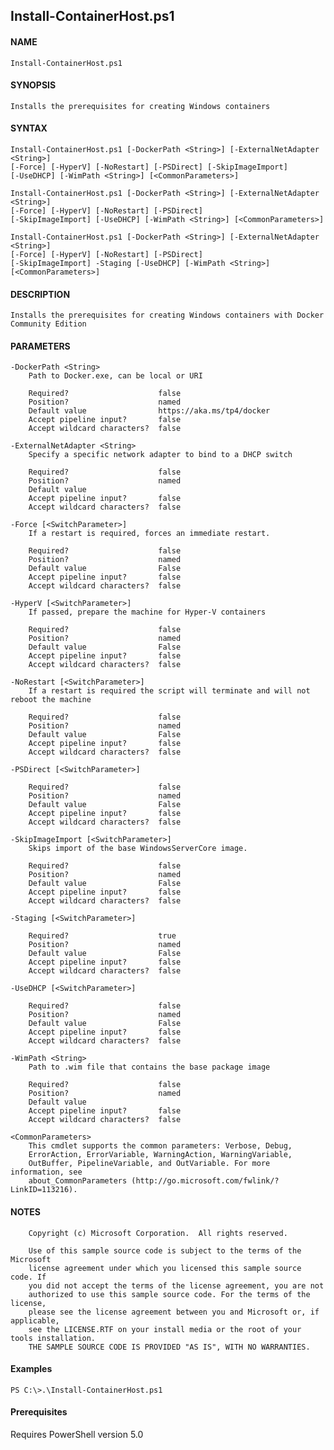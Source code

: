 ## Install-ContainerHost.ps1

#### NAME
    Install-ContainerHost.ps1
    
#### SYNOPSIS
    Installs the prerequisites for creating Windows containers
    
#### SYNTAX
    Install-ContainerHost.ps1 [-DockerPath <String>] [-ExternalNetAdapter <String>] 
    [-Force] [-HyperV] [-NoRestart] [-PSDirect] [-SkipImageImport]  
    [-UseDHCP] [-WimPath <String>] [<CommonParameters>]
    
    Install-ContainerHost.ps1 [-DockerPath <String>] [-ExternalNetAdapter <String>] 
    [-Force] [-HyperV] [-NoRestart] [-PSDirect] 
    [-SkipImageImport] [-UseDHCP] [-WimPath <String>] [<CommonParameters>]
    
    Install-ContainerHost.ps1 [-DockerPath <String>] [-ExternalNetAdapter <String>] 
    [-Force] [-HyperV] [-NoRestart] [-PSDirect]  
    [-SkipImageImport] -Staging [-UseDHCP] [-WimPath <String>] [<CommonParameters>]
    
    
#### DESCRIPTION
    Installs the prerequisites for creating Windows containers with Docker Community Edition
    

#### PARAMETERS
    -DockerPath <String>
        Path to Docker.exe, can be local or URI
        
        Required?                    false
        Position?                    named
        Default value                https://aka.ms/tp4/docker
        Accept pipeline input?       false
        Accept wildcard characters?  false
        
    -ExternalNetAdapter <String>
        Specify a specific network adapter to bind to a DHCP switch
        
        Required?                    false
        Position?                    named
        Default value                
        Accept pipeline input?       false
        Accept wildcard characters?  false
        
    -Force [<SwitchParameter>]
        If a restart is required, forces an immediate restart.
        
        Required?                    false
        Position?                    named
        Default value                False
        Accept pipeline input?       false
        Accept wildcard characters?  false
        
    -HyperV [<SwitchParameter>]
        If passed, prepare the machine for Hyper-V containers
        
        Required?                    false
        Position?                    named
        Default value                False
        Accept pipeline input?       false
        Accept wildcard characters?  false
        
    -NoRestart [<SwitchParameter>]
        If a restart is required the script will terminate and will not reboot the machine
        
        Required?                    false
        Position?                    named
        Default value                False
        Accept pipeline input?       false
        Accept wildcard characters?  false
        
    -PSDirect [<SwitchParameter>]
        
        Required?                    false
        Position?                    named
        Default value                False
        Accept pipeline input?       false
        Accept wildcard characters?  false
        
    -SkipImageImport [<SwitchParameter>]
        Skips import of the base WindowsServerCore image.
        
        Required?                    false
        Position?                    named
        Default value                False
        Accept pipeline input?       false
        Accept wildcard characters?  false
        
    -Staging [<SwitchParameter>]
        
        Required?                    true
        Position?                    named
        Default value                False
        Accept pipeline input?       false
        Accept wildcard characters?  false
        
    -UseDHCP [<SwitchParameter>]
        
        Required?                    false
        Position?                    named
        Default value                False
        Accept pipeline input?       false
        Accept wildcard characters?  false
        
    -WimPath <String>
        Path to .wim file that contains the base package image
        
        Required?                    false
        Position?                    named
        Default value                
        Accept pipeline input?       false
        Accept wildcard characters?  false
        
    <CommonParameters>
        This cmdlet supports the common parameters: Verbose, Debug,
        ErrorAction, ErrorVariable, WarningAction, WarningVariable,
        OutBuffer, PipelineVariable, and OutVariable. For more information, see 
        about_CommonParameters (http://go.microsoft.com/fwlink/?LinkID=113216). 
        
#### NOTES
        Copyright (c) Microsoft Corporation.  All rights reserved.
        
        Use of this sample source code is subject to the terms of the Microsoft
        license agreement under which you licensed this sample source code. If
        you did not accept the terms of the license agreement, you are not
        authorized to use this sample source code. For the terms of the license,
        please see the license agreement between you and Microsoft or, if applicable,
        see the LICENSE.RTF on your install media or the root of your tools installation.
        THE SAMPLE SOURCE CODE IS PROVIDED "AS IS", WITH NO WARRANTIES.
    
#### Examples
    
    PS C:\>.\Install-ContainerHost.ps1
    
#### Prerequisites
Requires PowerShell version 5.0





